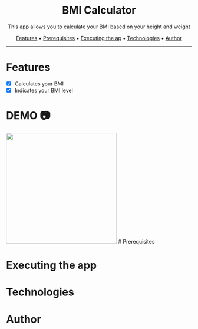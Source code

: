<div align="center">
<h1>BMI Calculator</h1>
<p>This app allows you to calculate your BMI based on your height and weight</p>

<p>
  <a href="#features">Features</a> •
  <a href="#prerequisites">Prerequisites</a> •
  <a href="#executing-the-app">Executing the ap</a> •
  <a href="#technologies">Technologies</a> •
  <a href="#author">Author</a>
</p>
</div>

---

# Features
- [x] Calculates your BMI
- [x] Indicates your BMI level

# DEMO 📷
<img height="300px" width="300px" src="https://cdn.discordapp.com/attachments/766798638139179031/1035356827656929341/Animacao.gif"/>
# Prerequisites

# Executing the app

# Technologies

# Author

